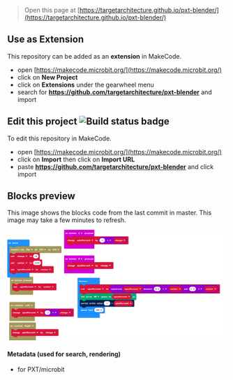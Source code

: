 
> Open this page at [https://targetarchitecture.github.io/pxt-blender/](https://targetarchitecture.github.io/pxt-blender/)

## Use as Extension

This repository can be added as an **extension** in MakeCode.

* open [https://makecode.microbit.org/](https://makecode.microbit.org/)
* click on **New Project**
* click on **Extensions** under the gearwheel menu
* search for **https://github.com/targetarchitecture/pxt-blender** and import

## Edit this project ![Build status badge](https://github.com/targetarchitecture/pxt-blender/workflows/MakeCode/badge.svg)

To edit this repository in MakeCode.

* open [https://makecode.microbit.org/](https://makecode.microbit.org/)
* click on **Import** then click on **Import URL**
* paste **https://github.com/targetarchitecture/pxt-blender** and click import

## Blocks preview

This image shows the blocks code from the last commit in master.
This image may take a few minutes to refresh.

![A rendered view of the blocks](https://github.com/targetarchitecture/pxt-blender/raw/master/.github/makecode/blocks.png)

#### Metadata (used for search, rendering)

* for PXT/microbit
<script src="https://makecode.com/gh-pages-embed.js"></script><script>makeCodeRender("{{ site.makecode.home_url }}", "{{ site.github.owner_name }}/{{ site.github.repository_name }}");</script>
